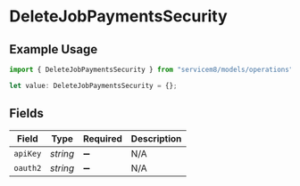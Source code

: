 # DeleteJobPaymentsSecurity

## Example Usage

```typescript
import { DeleteJobPaymentsSecurity } from "servicem8/models/operations";

let value: DeleteJobPaymentsSecurity = {};
```

## Fields

| Field              | Type               | Required           | Description        |
| ------------------ | ------------------ | ------------------ | ------------------ |
| `apiKey`           | *string*           | :heavy_minus_sign: | N/A                |
| `oauth2`           | *string*           | :heavy_minus_sign: | N/A                |